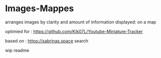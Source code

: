 # Images-Mappes
 arranges images by clarity and amount of information displayed: on a map

optimied for : https://github.com/Kik07L/Youtube-Miniature-Tracker

based on : https://sabrinas.space search

wip readme
